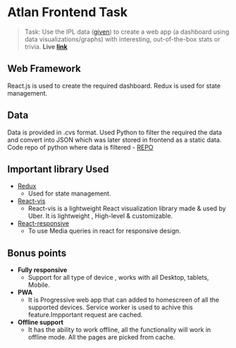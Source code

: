 # Atlan Frontend Task

> Task: Use the IPL data ([given](https://www.kaggle.com/saurav9786/indian-premier-league-match-analysis))  to create a web app (a dashboard using data visualizations/graphs) with interesting, out-of-the-box stats or trivia.
> **Live [link](https://rishabhverma098.github.io/AtlanTaskRishabhVerma/)** 


## Web Framework
React.js is used to create the required dashboard. Redux is used for state management.

## Data
Data is provided in .cvs format. Used Python to filter the required the data and convert into JSON which was later stored in frontend as a static data.
Code repo of python where data is filtered - [REPO](https://github.com/RishabhVerma098/pythonDataFilterAtlanTask)

## Important library Used
* [Redux](https://www.npmjs.com/package/redux)
   * Used for state management.
* [React-vis](https://www.npmjs.com/package/react-vis)
   * React-vis is a lightweight React visualization library made & used by Uber.
     It is lightweight , High-level & customizable.
* [React-responsive](https://www.npmjs.com/package/react-responsive)
   * To use Media queries in react for responsive design.

## Bonus points
* **Fully responsive**
  * Support for all type of device , works with all Desktop, tablets, Mobile.
* **PWA**
  * It is Progressive web app that can added to homescreen of all the supported 
    devices. Service worker is used to achive this feature.Impportant request are 
    cached.
* **Offline support**
  * It has the ability to work offline, all the functionality will work in offline 
    mode. All the pages are picked from cache.



